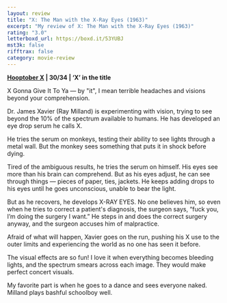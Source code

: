 ```yaml
---
layout: review
title: "X: The Man with the X-Ray Eyes (1963)"
excerpt: "My review of X: The Man with the X-Ray Eyes (1963)"
rating: "3.0"
letterboxd_url: https://boxd.it/53YUBJ
mst3k: false
rifftrax: false
category: movie-review
---
```


<b><a href="https://boxd.it/pmi12" rel="nofollow">Hooptober X</a> | 30/34 | ‘X’ in the title</b>

X Gonna Give It To Ya — by "it", I mean terrible headaches and visions beyond your comprehension.

Dr. James Xavier (Ray Milland) is experimenting with vision, trying to see beyond the 10% of the spectrum available to humans. He has developed an eye drop serum he calls X.

He tries the serum on monkeys, testing their ability to see lights through a metal wall. But the monkey sees something that puts it in shock before dying.

Tired of the ambiguous results, he tries the serum on himself. His eyes see more than his brain can comprehend. But as his eyes adjust, he can see through things — pieces of paper, ties, jackets. He keeps adding drops to his eyes until he goes unconscious, unable to bear the light.

But as he recovers, he develops X-RAY EYES. No one believes him, so even when he tries to correct a patient's diagnosis, the surgeon says, “fuck you, I’m doing the surgery I want.” He steps in and does the correct surgery anyway, and the surgeon accuses him of malpractice.

Afraid of what will happen, Xavier goes on the run, pushing his X use to the outer limits and experiencing the world as no one has seen it before.

The visual effects are so fun! I love it when everything becomes bleeding lights, and the spectrum smears across each image. They would make perfect concert visuals.

My favorite part is when he goes to a dance and sees everyone naked. Milland plays bashful schoolboy well.
